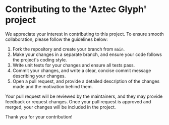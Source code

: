 # Contributing to the 'Aztec Glyph' project
We appreciate your interest in contributing to this project. To ensure smooth collaboration, please follow the guidelines below:

1. Fork the repository and create your branch from `main`.
2. Make your changes in a separate branch, and ensure your code follows the project's coding style.
3. Write unit tests for your changes and ensure all tests pass.
4. Commit your changes, and write a clear, concise commit message describing your changes.
5. Open a pull request, and provide a detailed description of the changes made and the motivation behind them.

Your pull request will be reviewed by the maintainers, and they may provide feedback or request changes. Once your pull request is approved and merged, your changes will be included in the project.

Thank you for your contribution!